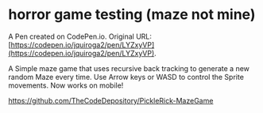 # horror game testing (maze not mine)

A Pen created on CodePen.io. Original URL: [https://codepen.io/jquiroga2/pen/LYZxyVP](https://codepen.io/jquiroga2/pen/LYZxyVP).

A Simple maze game that uses recursive back tracking to generate a new random Maze every time. 
Use Arrow keys or WASD to control the Sprite movements.
Now works on mobile!

https://github.com/TheCodeDepository/PickleRick-MazeGame
